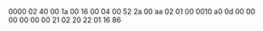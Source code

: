0000   02 40 00 1a 00 16 00 04 00 52 2a 00 aa 02 01 00
0010   a0 0d 00 00 00 00 00 00 21 02 20 22 01 16 86
